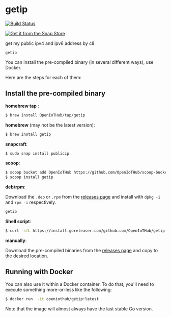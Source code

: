 # getip

[![Build Status](https://travis-ci.com/OpenIoTHub/getip.svg?branch=master)](https://travis-ci.com/OpenIoTHub/getip)

[![Get it from the Snap Store](https://snapcraft.io/static/images/badges/en/snap-store-white.svg)](https://snapcraft.io/publicip)

get my public ipv4 and ipv6 address by cli
```
getip
```
You can install the pre-compiled binary (in several different ways),
use Docker.

Here are the steps for each of them:

## Install the pre-compiled binary

**homebrew tap** :

```sh
$ brew install OpenIoTHub/tap/getip
```

**homebrew** (may not be the latest version):

```sh
$ brew install getip
```

**snapcraft**:

```sh
$ sudo snap install publicip
```

**scoop**:

```sh
$ scoop bucket add OpenIoTHub https://github.com/OpenIoTHub/scoop-bucket.git
$ scoop install getip
```

**deb/rpm**:

Download the `.deb` or `.rpm` from the [releases page][releases] and
install with `dpkg -i` and `rpm -i` respectively.

```sh
getip
```

**Shell script**:

```sh
$ curl -sfL https://install.goreleaser.com/github.com/OpenIoTHub/getip.sh | sh
```

**manually**:

Download the pre-compiled binaries from the [releases page][releases] and
copy to the desired location.

## Running with Docker

You can also use it within a Docker container. To do that, you'll need to
execute something more-or-less like the following:

```sh
$ docker run  -it openiothub/getip:latest
```

Note that the image will almost always have the last stable Go version.

[releases]: https://github.com/OpenIoTHub/getip/releases

